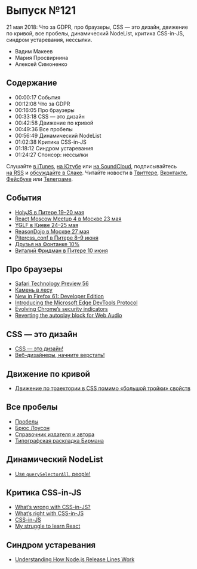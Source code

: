 # Выпуск №121

21 мая 2018: Что за GDPR, про браузеры, CSS — это дизайн, движение по кривой, все пробелы, динамический NodeList, критика CSS-in-JS, синдром устаревания, нессылки.

- Вадим Макеев
- Мария Просвирнина
- Алексей Симоненко

## Содержание

- 00:00:17 События
- 00:12:08 Что за GDPR
- 00:16:05 Про браузеры
- 00:33:18 CSS — это дизайн
- 00:42:58 Движение по кривой
- 00:49:36 Все пробелы
- 00:56:49 Динамический NodeList
- 01:02:38 Критика CSS-in-JS
- 01:18:12 Синдром устаревания
- 01:24:27 Спонсор: нессылки

Слушайте [в iTunes](https://itunes.apple.com/podcast/id1080500016), [на Ютубе](https://www.youtube.com/playlist?list=PLMBnwIwFEFHcwuevhsNXkFTcadeX5R1Go) или [на SoundCloud](https://soundcloud.com/web-standards), подписывайтесь [на RSS](https://web-standards.ru/podcast/feed/) и [обсуждайте в Слаке](http://slack.web-standards.ru/). Читайте новости в [Твиттере](https://twitter.com/webstandards_ru), [Вконтакте](https://vk.com/webstandards_ru), [Фейсбуке](https://www.facebook.com/webstandardsru) или [Телеграме](https://t.me/webstandards_ru).

## События

- [HolyJS в Питере 19–20 мая](https://holyjs-piter.ru/)
- [React Moscow Meetup 4 в Москве 23 мая](https://www.meetup.com/React-Moscow-Meetup/events/250894427/)
- [YGLF в Киеве 24–25 мая](http://yglf.com.ua/)
- [ReasonDojo в Москве 27 мая](https://reason.timepad.ru/event/727210/)
- [Pitercss_conf в Питере 8–9 июня](https://pitercss.com/)
- [Друзья на Фонтанке 10%](http://www.friendsplace.ru/druzya-na-fontanke/)
- [Виталий Фридман в Питере 10 июня](https://htmlacademy.timepad.ru/event/723197/)

## Про браузеры

- [Safari Technology Preview 56](https://webkit.org/blog/8296/release-notes-for-safari-technology-preview-56/)
- [Камень в лесу](https://twitter.com/kamen_v_lesu)
- [New in Firefox 61: Developer Edition](https://hacks.mozilla.org/2018/05/new-in-firefox-61-developer-edition/)
- [Introducing the Microsoft Edge DevTools Protocol](https://blogs.windows.com/msedgedev/2018/05/11/introducing-edge-devtools-protocol/#SuB65ewmGbQ0BZXD.97)
- [Evolving Chrome’s security indicators](https://blog.chromium.org/2018/05/evolving-chromes-security-indicators.html)
- [Reverting the autoplay block for Web Audio](https://twitter.com/DasSurma/status/996521366156464133)

## CSS — это дизайн

- [CSS — это дизайн!](https://medium.com/p/5a1b32c55d4)
- [Веб-дизайнеры, начните верстать!](https://medium.com/p/c44fa28b6ad9)

## Движение по кривой

- [Движение по траектории в CSS помимо «большой тройки» свойств](http://css-live.ru/articles/dvizhenie-po-traektorii-v-css-pomimo-bolshoj-trojki-svojstv.html)

## Все пробелы

- [Пробелы](http://kirillbelyaev.com/all/spaces/)
- [Брюс Лоусон](https://twitter.com/brucel)
- [Справочник издателя и автора](https://www.artlebedev.ru/izdal/spravochnik-izdatelya-i-avtora-2017/)
- [Типографская раскладка Бирмана](https://ilyabirman.ru/projects/typography-layout/)

## Динамический NodeList

- [Use `querySelectorAll`, people!](https://twitter.com/dassurma/status/996701101138341888)

## Критика CSS-in-JS

- [What’s wrong with CSS-in-JS?](http://bradfrost.com/blog/link/whats-wrong-with-css-in-js/)
- [What’s right with CSS-in-JS](https://micahgodbolt.com/blog/what-s-right-with-css-in-js/)
- [CSS-in-JS](http://www.brianmuenzenmeyer.com/css-in-jss)
- [My struggle to learn React](http://bradfrost.com/blog/post/my-struggle-to-learn-react/)

## Синдром устаревания

- [Understanding How Node.js Release Lines Work](https://nodesource.com/blog/understanding-how-node-js-release-lines-work)

